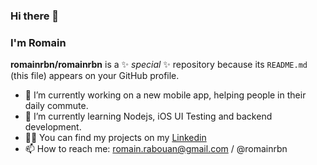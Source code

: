 ### Hi there 👋
### I'm Romain


**romainrbn/romainrbn** is a ✨ _special_ ✨ repository because its `README.md` (this file) appears on your GitHub profile.

- 🔭 I’m currently working on a new mobile app, helping people in their daily commute.
- 🌱 I’m currently learning Nodejs, iOS UI Testing and backend development. 
- 👨‍💻 You can find my projects on my [Linkedin](linkedin.com/in/romain-rabouan)
- 📫 How to reach me: romain.rabouan@gmail.com / @romainrbn
